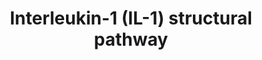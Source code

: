---
annotations:
- id: PW:0000003
  parent: signaling pathway
  type: Pathway Ontology
  value: signaling pathway
- id: PW:0000883
  parent: regulatory pathway
  type: Pathway Ontology
  value: interleukin-1 signaling pathway
authors:
- Mkutmon
- MirellaKalafati
- Eweitz
description: Pathway published in http://www.ploscompbiol.org/article/info%3Adoi%2F10.1371%2Fjournal.pcbi.1003470
  IL-1 signaling pathway reconstructed by combining related pathways and information
  from the literature. This detailed map of IL-1 signaling presents the protein-protein
  interactions and the resulting cellular events. The colored nodes represent proteins
  having experimentally identified 3D structures and the white nodes are the proteins
  without 3D structures. The edges represent protein-protein interactions (straight/dashed
  arrows relate to available/unavailable 3D structures of proteins) or associations
  leading to cellular events such as cell cycle or gene expression (dashed arrows
  beginning with circular heads). doi:10.1371/journal.pcbi.1003470.g002
last-edited: 2021-05-23
organisms:
- Bos taurus
redirect_from:
- /index.php/Pathway:WP3178
- /instance/WP3178
revision: null
schema-jsonld:
- '@context': https://schema.org/
  '@id': https://wikipathways.github.io/pathways/WP3178.html
  '@type': Dataset
  creator:
    '@type': Organization
    name: WikiPathways
  description: Pathway published in http://www.ploscompbiol.org/article/info%3Adoi%2F10.1371%2Fjournal.pcbi.1003470
    IL-1 signaling pathway reconstructed by combining related pathways and information
    from the literature. This detailed map of IL-1 signaling presents the protein-protein
    interactions and the resulting cellular events. The colored nodes represent proteins
    having experimentally identified 3D structures and the white nodes are the proteins
    without 3D structures. The edges represent protein-protein interactions (straight/dashed
    arrows relate to available/unavailable 3D structures of proteins) or associations
    leading to cellular events such as cell cycle or gene expression (dashed arrows
    beginning with circular heads). doi:10.1371/journal.pcbi.1003470.g002
  keywords:
  - ''
  - ' etc'
  - ATF2
  - B-defensin2
  - BIKBA
  - CHUK
  - CREB341
  - Cell
  - Cycle
  - EIF4E
  - ELK1
  - FOS
  - HSP27
  - Histone H3
  - IFNalpha/beta
  - IFNg, COX2, iNOS
  - IKBKB
  - 'IL1,8,6, TNFa, '
  - IL1A
  - IL1R1
  - IL1RAP
  - IRAK1
  - IRAK2
  - IRAK4
  - IRF7
  - MAP2K1
  - MAP2K2
  - MAP2K3
  - MAP2K4
  - MAP2K6
  - MAP2K7
  - MAP3K1
  - MAP3K14
  - MAP3K7
  - MAP3K7IP1
  - MAP3K8
  - MAPK1
  - MAPK10
  - MAPK11
  - MAPK14
  - MAPK3
  - MAPK8
  - MAPK9
  - MAPKAPK2
  - MBP
  - MEKK3
  - MKNK1
  - MKNK2
  - MYD88
  - Modification
  - NF-kappaB p50
  - NFKB1
  - NFKBIB
  - RELA
  - RPS6KA5
  - TAB2
  - TAB3
  - TANK
  - TOLLIP
  - TRAF6
  - Translation
  - c-Myc
  - cyclinD1
  - etc.
  license: CC0
  name: Interleukin-1 (IL-1) structural pathway
seo: CreativeWork
title: Interleukin-1 (IL-1) structural pathway
wpid: WP3178
---